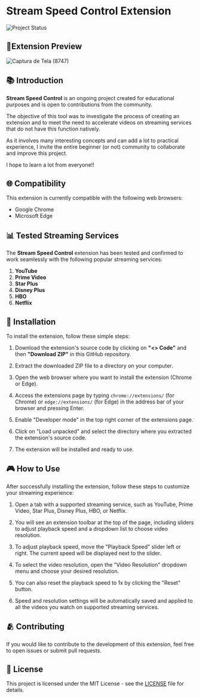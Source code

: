 # Stream Speed Control Extension

![Project Status](https://img.shields.io/badge/status-in_progress-yellow)

## 📱Extension Preview

![Captura de Tela (8747)](https://github.com/LillyButterfly/lillyButterfly/assets/88951197/ac400f59-02a8-4e10-bea5-013d8b520d2d)

## 📚 Introduction

**Stream Speed Control** is an ongoing project created for educational purposes and is open to contributions from the community.

The objective of this tool was to investigate the process of creating an extension and to meet the need to accelerate videos on streaming services that do not have this function natively.

As it involves many interesting concepts and can add a lot to practical experience, I invite the entire beginner (or not) community to collaborate and improve this project.

I hope to learn a lot from everyone!!

## 🌐 Compatibility

This extension is currently compatible with the following web browsers:

- Google Chrome
- Microsoft Edge

## 📊 Tested Streaming Services

The **Stream Speed Control** extension has been tested and confirmed to work seamlessly with the following popular streaming services:

1. **YouTube**
2. **Prime Video**
3. **Star Plus**
4. **Disney Plus**
5. **HBO**
6. **Netflix**

## 🚀 Installation

To install the extension, follow these simple steps:

1. Download the extension's source code by clicking on **"<> Code"** and then **"Download ZIP"** in this GitHub repository.

2. Extract the downloaded ZIP file to a directory on your computer.

3. Open the web browser where you want to install the extension (Chrome or Edge).

4. Access the extensions page by typing `chrome://extensions/` (for Chrome) or `edge://extensions/` (for Edge) in the address bar of your browser and pressing Enter.

5. Enable "Developer mode" in the top right corner of the extensions page.

6. Click on "Load unpacked" and select the directory where you extracted the extension's source code.

7. The extension will be installed and ready to use.

## 🎮 How to Use

After successfully installing the extension, follow these steps to customize your streaming experience:

1. Open a tab with a supported streaming service, such as YouTube, Prime Video, Star Plus, Disney Plus, HBO, or Netflix.

2. You will see an extension toolbar at the top of the page, including sliders to adjust playback speed and a dropdown list to choose video resolution.

3. To adjust playback speed, move the "Playback Speed" slider left or right. The current speed will be displayed next to the slider.

4. To select the video resolution, open the "Video Resolution" dropdown menu and choose your desired resolution.

5. You can also reset the playback speed to 1x by clicking the "Reset" button.

6. Speed and resolution settings will be automatically saved and applied to all the videos you watch on supported streaming services.

## 🫂 Contributing

If you would like to contribute to the development of this extension, feel free to open issues or submit pull requests.

## 📝 License

This project is licensed under the MIT License - see the [LICENSE](LICENSE) file for details.
